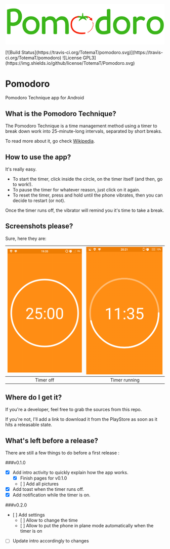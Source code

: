 <p align="center">
	<img src="app/src/main/res/drawable-xhdpi/pomodoro.png" />
</p>
[![Build Status](https://travis-ci.org/TotemaT/pomodoro.svg)](https://travis-ci.org/TotemaT/pomodoro) ![License GPL3](https://img.shields.io/github/license/TotemaT/Pomodoro.svg)

# Pomodoro
Pomodoro Technique app for Android

## What is the Pomodoro Technique?
The Pomodoro Technique is a time management method using a timer to break down work into 25-minute-long intervals, separated by short breaks.

To read more about it, go check [Wikipedia](https://en.wikipedia.org/wiki/Pomodoro_Technique).

## How to use the app?
It's really easy.

- To start the timer, click inside the circle, on the timer itself (and then, go to work!).
- To pause the timer for whatever reason, just click on it again. 
- To reset the timer, press and hold until the phone vibrates, then you can decide to restart (or not).

Once the timer runs off, the vibrator will remind you it's time to take a break.

## Screenshots please?
Sure, here they are:

|![Timer off, 25 minutes left](screenshots/timerOff.png)|![Timer runnning, getting closer to a break!](screenshots/timerRun.png)|
|:-:|:-:|
|Timer off| Timer running|

## Where do I get it?
If you're a developer, feel free to grab the sources from this repo.

If you're not, I'll add a link to download it from the PlayStore as soon as it hits a releasable state.


## What's left before a release?
There are still a few things to do before a first release :

###v0.1.0
- [x] Add intro activity to quickly explain how the app works.
	- [x] Finish pages for v0.1.0
	- [ ] Add all pictures
- [x] Add toast when the timer runs off.
- [x] Add notification while the timer is on.

###v0.2.0
- [ ] Add settings
	- [ ] Allow to change the time
	- [ ] Allow to put the phone in plane mode automatically when the timer is on
- [ ] Update intro accordingly to changes
